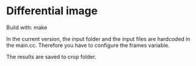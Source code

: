 # Differential image

Build with:
make

In the current version, the input folder and the input files are hardcoded in the main.cc. Therefore you have to configure the frames variable.

The results are saved to crop folder.
